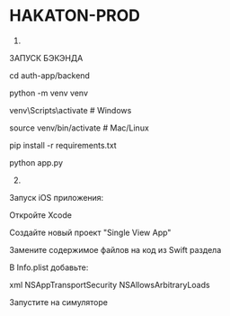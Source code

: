 # HAKATON-PROD

1.
ЗАПУСК БЭКЭНДА

cd auth-app/backend

python -m venv venv

venv\Scripts\activate  # Windows

source venv/bin/activate  # Mac/Linux

pip install -r requirements.txt

python app.py

2.
Запуск iOS приложения:

Откройте Xcode

Создайте новый проект "Single View App"

Замените содержимое файлов на код из Swift раздела

В Info.plist добавьте:

xml
<key>NSAppTransportSecurity</key>
<dict>
    <key>NSAllowsArbitraryLoads</key>
    <true/>
</dict>

Запустите на симуляторе

